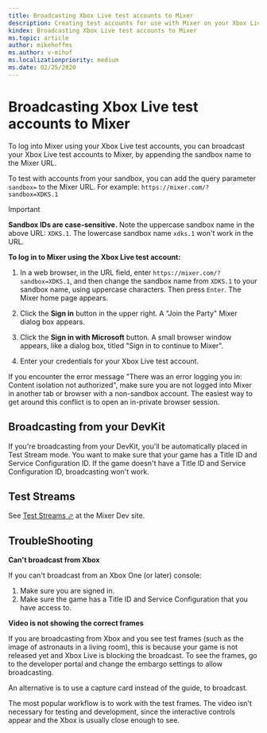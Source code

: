 ```yaml
---
title: Broadcasting Xbox Live test accounts to Mixer
description: Creating test accounts for use with Mixer on your Xbox Live sandbox.
kindex: Broadcasting Xbox Live test accounts to Mixer
ms.topic: article
author: mikehoffms
ms.author: v-mihof
ms.localizationpriority: medium
ms.date: 02/25/2020
---
```


# Broadcasting Xbox Live test accounts to Mixer

To log into Mixer using your Xbox Live test accounts, you can broadcast your Xbox Live test accounts to Mixer, by appending the sandbox name to the Mixer URL.

To test with accounts from your sandbox, you can add the query parameter `sandbox=` to the Mixer URL.
For example: `https://mixer.com/?sandbox=XDKS.1`

> [!IMPORTANT]
> **Sandbox IDs are case-sensitive.** Note the uppercase sandbox name in the above URL: `XDKS.1`. The lowercase sandbox name `xdks.1` won't work in the URL.


**To log in to Mixer using the Xbox Live test account:**

1. In a web browser, in the URL field, enter `https://mixer.com/?sandbox=XDKS.1`, and then change the sandbox name from `XDKS.1` to your sandbox name, using uppercase characters.
   Then press `Enter`.
   The Mixer home page appears.

2. Click the **Sign in**  button in the upper right.
   A "Join the Party" Mixer dialog box appears.

3. Click the **Sign in with Microsoft** button.
   A small browser window appears, like a dialog box, titled "Sign in to continue to Mixer".

4. Enter your credentials for your Xbox Live test account.

If you encounter the error message "There was an error logging you in: Content isolation not authorized", make sure you are not logged into Mixer in another tab or browser with a non-sandbox account.
The easiest way to get around this conflict is to open an in-private browser session.


## Broadcasting from your DevKit

If you're broadcasting from your DevKit, you'll be automatically placed in Test Stream mode.
You want to make sure that your game has a Title ID and Service Configuration ID.
If the game doesn't have a Title ID and Service Configuration ID, broadcasting won't work.


## Test Streams

See <a href="https://dev.mixer.com/guides/test-streams/introduction" target="_blank">Test Streams &#11008;</a> at the Mixer Dev site.


## TroubleShooting


**Can't broadcast from Xbox**

If you can't broadcast from an Xbox One (or later) console:
1. Make sure you are signed in.
2. Make sure the game has a Title ID and Service Configuration that you have access to.


**Video is not showing the correct frames**

If you are broadcasting from Xbox and you see test frames (such as the image of astronauts in a living room), this is because your game is not released yet and Xbox Live is blocking the broadcast.
To see the frames, go to the developer portal and change the embargo settings to allow broadcasting.

An alternative is to use a capture card instead of the guide, to broadcast.

The most popular workflow is to work with the test frames.
The video isn't necessary for testing and development, since the interactive controls appear and the Xbox is usually close enough to see. 
